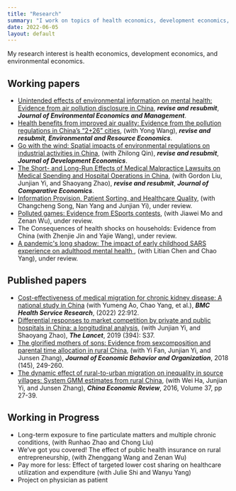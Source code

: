```yaml
---
title: "Research"
summary: "I work on topics of health economics, development economics, and environmental economics."
date: 2022-06-05
layout: default
---
```


My research interest is health economics, development economics, and environmental economics.

## Working papers
- [Unintended effects of environmental information on mental health: Evidence from air pollution disclosure in China](https://www.researchgate.net/publication/358117741_The_Unintended_Effects_of_Environmental_Information_on_Mental_Health_Evidence_from_Pollution_Disclosure_in_China), ***revise and resubmit***, ***Journal of Environmental Economics and Management***.
- [Health benefits from improved air quality: Evidence from the pollution regulations in China’s “2+26” cities](https://www.researchgate.net/publication/360016565_Health_Benefits_from_Improved_Air_Quality_Evidence_from_the_Pollution_Regulations_in_China's_226_Cities), (with Yong Wang), ***revise and resubmit***, ***Environmental and Resource Economics***.
- [Go with the wind: Spatial impacts of environmental regulations on industrial activities in China](https://www.researchgate.net/publication/360926909_Go_with_the_Wind_Spatial_Impacts_of_Environmental_Regulations_on_Industrial_Activities_in_China), (with Zhilong Qin),  ***revise and resubmit***, ***Journal of Development Economics***.
- [The Short- and Long-Run Effects of Medical Malpractice Lawsuits on Medical Spending and Hospital Operations in China](https://www.researchgate.net/publication/359391894_The_Short-and_Long-Run_Effects_of_Medical_Malpractice_Lawsuits_on_Medical_Spending_and_Hospital_Operations_in_China), (with Gordon Liu, Junjian Yi, and Shaoyang Zhao), ***revise and resubmit***, ***Journal of Comparative Economics***.
- [Information Provision, Patient Sorting, and Healthcare Quality](https://www.researchgate.net/publication/358892851_Information_Provision_Patient_Sorting_and_Healthcare_Quality), (with Changcheng Song, Nan Yang and Junjian Yi), under review.
- [Polluted games: Evidence from ESports contests](https://www.researchgate.net/publication/360016831_Polluted_Games), (with Jiawei Mo and Zenan Wu), under review.
- The Consequences of health shocks on households: Evidence from China (with Zhenjie Jin and Yajie Wang), under review.
- [A pandemic's long shadow: The impact of early childhood SARS experience on adulthood mental health
](https://www.researchgate.net/publication/362646840_A_pandemic's_long_shadow_The_impact_of_early_childhood_SARS_experience_on_adulthood_mental_health), (with Litian Chen and Chao Yang), under review.

## Published papers

- [Cost-effectiveness of medical migration for chronic kidney disease: A national study in China](https://pubmed.ncbi.nlm.nih.gov/35831849/) (with Yumeng Ao, Chao Yang, et al.), ***BMC Health Service Research***, (2022) 22:912.
- [Differential responses to market competition by private and public hospitals in China: a longitudinal analysis](https://www.sciencedirect.com/science/article/pii/S0140673619323736), (with Junjian Yi, and Shaoyang Zhao), ***The Lancet***, 2019 (394): S37.
- [The glorified mothers of sons: Evidence from sexcomposition and parental time allocation in rural China](https://www.sciencedirect.com/science/article/pii/S0167268117303165),
(with Yi Fan, Junjian Yi, and Junsen Zhang), ***Journal of Economic Behavior and Organization***, 2018 (145), 249-260.
- [The dynamic effect of rural-to-urban migration on inequality in source villages: System GMM estimates from rural China](https://www.sciencedirect.com/science/article/pii/S1043951X15001145), (with Wei Ha, Junjian Yi, and Junsen Zhang), ***China Economic Review***, 2016, Volume 37, pp 27-39.

## Working in Progress

- Long-term exposure to fine particulate matters and multiple chronic conditions, (with Runhao Zhao and Chong Liu)
- We’ve got you covered! The effect of public health insurance on rural entrepreneurship, (with Zhenggang Wang and Zenan Wu)
- Pay more for less: Effect of targeted lower cost sharing on healthcare utilization and expenditure (with Julie Shi and Wanyu Yang)
- Project on physician as patient
